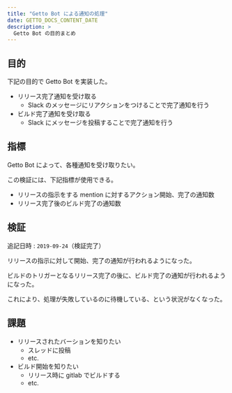 ```yaml
---
title: "Getto Bot による通知の処理"
date: GETTO_DOCS_CONTENT_DATE
description: >
  Getto Bot の目的まとめ
---
```


## 目的

下記の目的で Getto Bot を実装した。

- リリース完了通知を受け取る
  - Slack のメッセージにリアクションをつけることで完了通知を行う
- ビルド完了通知を受け取る
  - Slack にメッセージを投稿することで完了通知を行う


## 指標

Getto Bot によって、各種通知を受け取りたい。

この検証には、下記指標が使用できる。

- リリースの指示をする mention に対するアクション開始、完了の通知数
- リリース完了後のビルド完了の通知数


## 検証

追記日時 : `2019-09-24`（検証完了）

リリースの指示に対して開始、完了の通知が行われるようになった。

ビルドのトリガーとなるリリース完了の後に、ビルド完了の通知が行われるようになった。

これにより、処理が失敗しているのに待機している、という状況がなくなった。


## 課題

- リリースされたバーションを知りたい
  - スレッドに投稿
  - etc.
- ビルド開始を知りたい
  - リリース時に gitlab でビルドする
  - etc.
